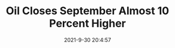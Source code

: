 ---
"title": "Oil Closes September Almost 10 Percent Higher"
"date": "2021-9-30 20:4:57"
"feed_name": "RIGZONE"
"feed_website": "http://www.rigzone.com/"
"feed_rss": "http://www.rigzone.com/news/rss/rigzone_latest.aspx"
"link": "https://www.rigzone.com/news/wire/oil_closes_september_almost_10_percent_higher-30-sep-2021-166587-article/?rss=true"
"source": "None"
"file": "_posts/2021-1-1-424eb21b475d9f930703da433d8eb5c2df5366cd.md"
"accident": "0"
"drilling": "0"
"dead": "0"
"injured": "0"
"arrested": "0"
"where": "unknown site"
"causes": "unknown"
"place": "unknown place"
---